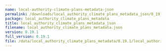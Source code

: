 ```yaml
---
name: local-authority-climate-plans-metadata-json
permalink: /downloads/local_authority_climate_plans_metadata_json/0_19_1
package: local_authority_climate_plans_metadata
title: local_authority_climate_plans_metadata_json
filename: local_authority_climate_plans_metadata.json
version: 0.19.1
full_version: 0.19.1
file: /data/local_authority_climate_plans_metadata/0.19.1/local_authority_climate_plans_metadata.json
---
```

